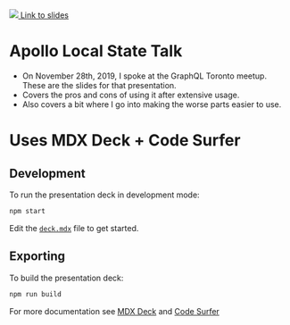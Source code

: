 <a href="https://apollotalk.alec.coffee/" target="_blank">
  <image src="https://res.cloudinary.com/dscgr6mcw/image/upload/v1577996273/apollo-state-talk/Screenshot_at_Jan_02_15-16-55.png"/>
  <caption>Link to slides</caption>
</a>

# Apollo Local State Talk

- On November 28th, 2019, I spoke at the GraphQL Toronto meetup. These are the slides for that presentation.
- Covers the pros and cons of using it after extensive usage.
- Also covers a bit where I go into making the worse parts easier to use.

# Uses MDX Deck + Code Surfer

## Development

To run the presentation deck in development mode:

```sh
npm start
```

Edit the [`deck.mdx`](deck.mdx) file to get started.

## Exporting

To build the presentation deck:

```sh
npm run build
```

For more documentation see [MDX Deck](https://github.com/jxnblk/mdx-deck) and [Code Surfer](https://codesufer.pomb.us/)
